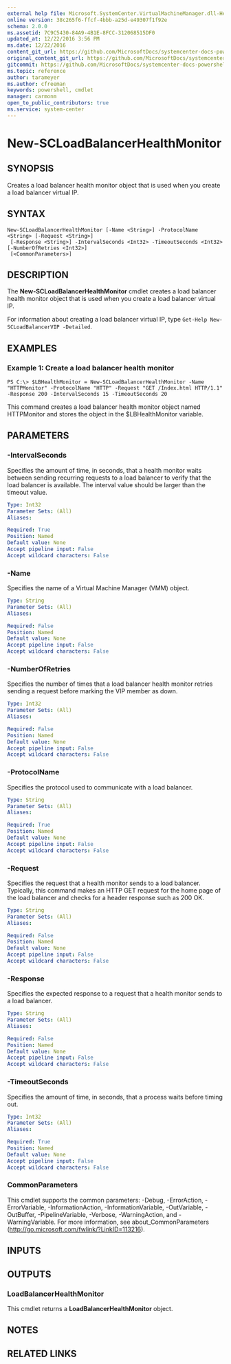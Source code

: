 ```yaml
---
external help file: Microsoft.SystemCenter.VirtualMachineManager.dll-Help.xml
online version: 38c265f6-ffcf-4bbb-a25d-e49307f1f92e
schema: 2.0.0
ms.assetid: 7C9C5430-84A9-4B1E-8FCC-312068515DF0
updated_at: 12/22/2016 3:56 PM
ms.date: 12/22/2016
content_git_url: https://github.com/MicrosoftDocs/systemcenter-docs-powershell/blob/master/systemcenter-cmdlets/SystemCenter2016/VirtualMachineManager/vlatest/New-SCLoadBalancerHealthMonitor.md
original_content_git_url: https://github.com/MicrosoftDocs/systemcenter-docs-powershell/blob/master/systemcenter-cmdlets/SystemCenter2016/VirtualMachineManager/vlatest/New-SCLoadBalancerHealthMonitor.md
gitcommit: https://github.com/MicrosoftDocs/systemcenter-docs-powershell/blob/96e5647587661652225fbdd2c797cd4d59d542bc/systemcenter-cmdlets/SystemCenter2016/VirtualMachineManager/vlatest/New-SCLoadBalancerHealthMonitor.md
ms.topic: reference
author: tarameyer
ms.author: cfreeman
keywords: powershell, cmdlet
manager: carmonm
open_to_public_contributors: true
ms.service: system-center
---
```


# New-SCLoadBalancerHealthMonitor

## SYNOPSIS
Creates a load balancer health monitor object that is used when you create a load balancer virtual IP.

## SYNTAX

```
New-SCLoadBalancerHealthMonitor [-Name <String>] -ProtocolName <String> [-Request <String>]
 [-Response <String>] -IntervalSeconds <Int32> -TimeoutSeconds <Int32> [-NumberOfRetries <Int32>]
 [<CommonParameters>]
```

## DESCRIPTION
The **New-SCLoadBalancerHealthMonitor** cmdlet creates a load balancer health monitor object that is used when you create a load balancer virtual IP.

For information about creating a load balancer virtual IP, type `Get-Help New-SCLoadBalancerVIP -Detailed`.

## EXAMPLES

### Example 1: Create a load balancer health monitor
```
PS C:\> $LBHealthMonitor = New-SCLoadBalancerHealthMonitor -Name "HTTPMonitor" -ProtocolName "HTTP" -Request "GET /Index.html HTTP/1.1" -Response 200 -IntervalSeconds 15 -TimeoutSeconds 20
```

This command creates a load balancer health monitor object named HTTPMonitor and stores the object in the $LBHealthMonitor variable.

## PARAMETERS

### -IntervalSeconds
Specifies the amount of time, in seconds, that a health monitor waits between sending recurring requests to a load balancer to verify that the load balancer is available.
The interval value should be larger than the timeout value.

```yaml
Type: Int32
Parameter Sets: (All)
Aliases: 

Required: True
Position: Named
Default value: None
Accept pipeline input: False
Accept wildcard characters: False
```

### -Name
Specifies the name of a Virtual Machine Manager (VMM) object.

```yaml
Type: String
Parameter Sets: (All)
Aliases: 

Required: False
Position: Named
Default value: None
Accept pipeline input: False
Accept wildcard characters: False
```

### -NumberOfRetries
Specifies the number of times that a load balancer health monitor retries sending a request before marking the VIP member as down.

```yaml
Type: Int32
Parameter Sets: (All)
Aliases: 

Required: False
Position: Named
Default value: None
Accept pipeline input: False
Accept wildcard characters: False
```

### -ProtocolName
Specifies the protocol used to communicate with a load balancer.

```yaml
Type: String
Parameter Sets: (All)
Aliases: 

Required: True
Position: Named
Default value: None
Accept pipeline input: False
Accept wildcard characters: False
```

### -Request
Specifies the request that a health monitor sends to a load balancer.
Typically, this command makes an HTTP GET request for the home page of the load balancer and checks for a header response such as 200 OK.

```yaml
Type: String
Parameter Sets: (All)
Aliases: 

Required: False
Position: Named
Default value: None
Accept pipeline input: False
Accept wildcard characters: False
```

### -Response
Specifies the expected response to a request that a health monitor sends to a load balancer.

```yaml
Type: String
Parameter Sets: (All)
Aliases: 

Required: False
Position: Named
Default value: None
Accept pipeline input: False
Accept wildcard characters: False
```

### -TimeoutSeconds
Specifies the amount of time, in seconds, that a process waits before timing out.

```yaml
Type: Int32
Parameter Sets: (All)
Aliases: 

Required: True
Position: Named
Default value: None
Accept pipeline input: False
Accept wildcard characters: False
```

### CommonParameters
This cmdlet supports the common parameters: -Debug, -ErrorAction, -ErrorVariable, -InformationAction, -InformationVariable, -OutVariable, -OutBuffer, -PipelineVariable, -Verbose, -WarningAction, and -WarningVariable. For more information, see about_CommonParameters (http://go.microsoft.com/fwlink/?LinkID=113216).

## INPUTS

## OUTPUTS

### LoadBalancerHealthMonitor
This cmdlet returns a **LoadBalancerHealthMonitor** object.

## NOTES

## RELATED LINKS

